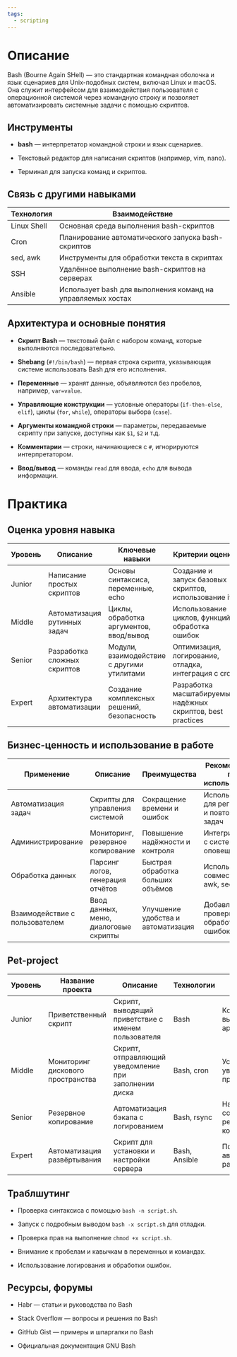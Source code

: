 ```yaml
---
tags:
  - scripting
---
```

# Описание

Bash (Bourne Again SHell) — это стандартная командная оболочка и язык сценариев для Unix-подобных систем, включая Linux и macOS. Она служит интерфейсом для взаимодействия пользователя с операционной системой через командную строку и позволяет автоматизировать системные задачи с помощью скриптов.

## Инструменты

- **bash** — интерпретатор командной строки и язык сценариев.
    
- Текстовый редактор для написания скриптов (например, vim, nano).
    
- Терминал для запуска команд и скриптов.
    

## Связь с другими навыками

|Технология|Взаимодействие|
|---|---|
|Linux Shell|Основная среда выполнения bash-скриптов|
|Cron|Планирование автоматического запуска bash-скриптов|
|sed, awk|Инструменты для обработки текста в скриптах|
|SSH|Удалённое выполнение bash-скриптов на серверах|
|Ansible|Использует bash для выполнения команд на управляемых хостах|

## Архитектура и основные понятия

- **Скрипт Bash** — текстовый файл с набором команд, которые выполняются последовательно.
    
- **Shebang** (`#!/bin/bash`) — первая строка скрипта, указывающая системе использовать Bash для его исполнения.
    
- **Переменные** — хранят данные, объявляются без пробелов, например, `var=value`.
    
- **Управляющие конструкции** — условные операторы (`if-then-else`, `elif`), циклы (`for`, `while`), операторы выбора (`case`).
    
- **Аргументы командной строки** — параметры, передаваемые скрипту при запуске, доступны как `$1`, `$2` и т.д.
    
- **Комментарии** — строки, начинающиеся с `#`, игнорируются интерпретатором.
    
- **Ввод/вывод** — команды `read` для ввода, `echo` для вывода информации.
    

# Практика

## Оценка уровня навыка

|Уровень|Описание|Ключевые навыки|Критерии оценки|
|---|---|---|---|
|Junior|Написание простых скриптов|Основы синтаксиса, переменные, echo|Создание и запуск базовых скриптов, использование if|
|Middle|Автоматизация рутинных задач|Циклы, обработка аргументов, ввод/вывод|Использование циклов, функций, обработка ошибок|
|Senior|Разработка сложных скриптов|Модули, взаимодействие с другими утилитами|Оптимизация, логирование, отладка, интеграция с cron|
|Expert|Архитектура автоматизации|Создание комплексных решений, безопасность|Разработка масштабируемых, надёжных скриптов, best practices|

## Бизнес-ценность и использование в работе

|Применение|Описание|Преимущества|Рекомендации по использованию|
|---|---|---|---|
|Автоматизация задач|Скрипты для управления системой|Сокращение времени и ошибок|Использовать для регулярных и повторяемых задач|
|Администрирование|Мониторинг, резервное копирование|Повышение надёжности и контроля|Интегрировать с системами оповещений|
|Обработка данных|Парсинг логов, генерация отчётов|Быстрая обработка больших объёмов|Использовать совместно с awk, sed, grep|
|Взаимодействие с пользователем|Ввод данных, меню, диалоговые скрипты|Улучшение удобства и автоматизация|Добавлять проверки и обработку ошибок|

## Pet-project

|Уровень|Название проекта|Описание|Технологии|Критерий успеха|Вспомогательные ссылки|
|---|---|---|---|---|---|
|Junior|Приветственный скрипт|Скрипт, выводящий приветствие с именем пользователя|Bash|Корректный вывод с аргументом|[](https://habr.com/ru/companies/ruvds/articles/325522/)|
| Middle | Мониторинг дискового пространства | Скрипт, отправляющий уведомление при заполнении диска | Bash, cron | Успешное уведомление при пороге | [](https://selectel.ru/blog/tutorials/linux-bash-scripting-guide/) |
|Senior|Резервное копирование|Автоматизация бэкапа с логированием|Bash, rsync|Надёжное создание резервных копий|[](https://serverspace.ru/support/help/osnovy-linux-bash-rukovodstvo-po-napisaniyu-skriptov/)|
|Expert|Автоматизация развёртывания|Скрипт для установки и настройки сервера|Bash, Ansible|Полная автоматизация развертывания|[](https://habr.com/ru/articles/726316/)|

## Траблшутинг

- Проверка синтаксиса с помощью `bash -n script.sh`.
    
- Запуск с подробным выводом `bash -x script.sh` для отладки.
    
- Проверка прав на выполнение `chmod +x script.sh`.
    
- Внимание к пробелам и кавычкам в переменных и командах.
    
- Использование логирования и обработки ошибок.
    

## Ресурсы, форумы

- Habr — статьи и руководства по Bash[](https://habr.com/ru/companies/ruvds/articles/325522/)
- Stack Overflow — вопросы и решения по Bash
    
- GitHub Gist — примеры и шпаргалки по Bash[](https://gist.github.com/Titiaiev/dcb7298389d1276b823bbc96e29f940d)
    
- Официальная документация GNU Bash